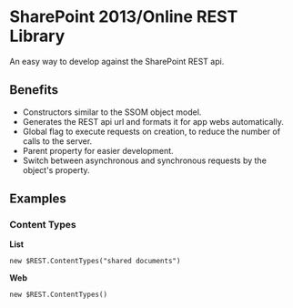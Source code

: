 # SharePoint 2013/Online REST Library
An easy way to develop against the SharePoint REST api.

## Benefits
* Constructors similar to the SSOM object model.
* Generates the REST api url and formats it for app webs automatically.
* Global flag to execute requests on creation, to reduce the number of calls to the server.
* Parent property for easier development.
* Switch between asynchronous and synchronous requests by the object's property.

## Examples
### Content Types
**List**
```
new $REST.ContentTypes("shared documents")
```

**Web**
```
new $REST.ContentTypes()
```
